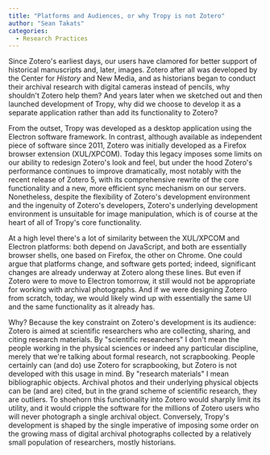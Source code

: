 ```yaml
---
title: "Platforms and Audiences, or why Tropy is not Zotero"
author: "Sean Takats"
categories:
  - Research Practices
---
```


Since Zotero's earliest days, our users have clamored for better support of historical manuscripts and, later, images. Zotero after all was developed by the Center for *History* and New Media, and as historians began to conduct their archival research with digital cameras instead of pencils, why shouldn't Zotero help them? And years later when we sketched out and then launched development of Tropy, why did we choose to develop it as a separate application rather than add its functionality to Zotero?

From the outset, Tropy was developed as a desktop application using the Electron software framework. In contrast, although available as independent piece of software since 2011, Zotero was initially developed as a Firefox browser extension (XUL/XPCOM). Today this legacy imposes some limits on our ability to redesign Zotero's look and feel, but under the hood Zotero's performance continues to improve dramatically, most notably with the recent release of Zotero 5, with its comprehensive rewrite of the core functionality and a new, more efficient sync mechanism on our servers. Nonetheless, despite the flexibility of Zotero's development environment and the ingenuity of Zotero's developers, Zotero's underlying development environment is unsuitable for image manipulation, which is of course at the heart of all of Tropy's core functionality.

At a high level there's a lot of similarity between the XUL/XPCOM and Electron platforms: both depend on JavaScript, and both are essentially browser shells, one based on Firefox, the other on Chrome. One could argue that platforms change, and software gets ported; indeed, significant changes are already underway at Zotero along these lines. But even if Zotero were to move to Electron tomorrow, it still would not be appropriate for working with archival photographs. And if we were designing Zotero from scratch, today, we would likely wind up with essentially the same UI and the same functionality as it already has.

Why? Because the key constraint on Zotero's development is its audience: Zotero is aimed at scientific researchers who are collecting, sharing, and citing research materials. By "scientific researchers" I don't mean the people working in the physical sciences or indeed any particular discipline, merely that we're talking about formal research, not scrapbooking. People certainly can (and do) use Zotero for scrapbooking, but Zotero is not developed with this usage in mind. By "research materials" I mean bibliographic objects. Archival photos and their underlying physical objects can be (and are) cited, but in the grand scheme of scientific research, they are outliers. To shoehorn this functionality into Zotero would sharply limit its utility, and it would cripple the software for the millions of Zotero users who will never photograph a single archival object. Conversely, Tropy's development is shaped by the single imperative of imposing some order on the growing mass of digital archival photographs collected by a relatively small population of researchers, mostly historians.

